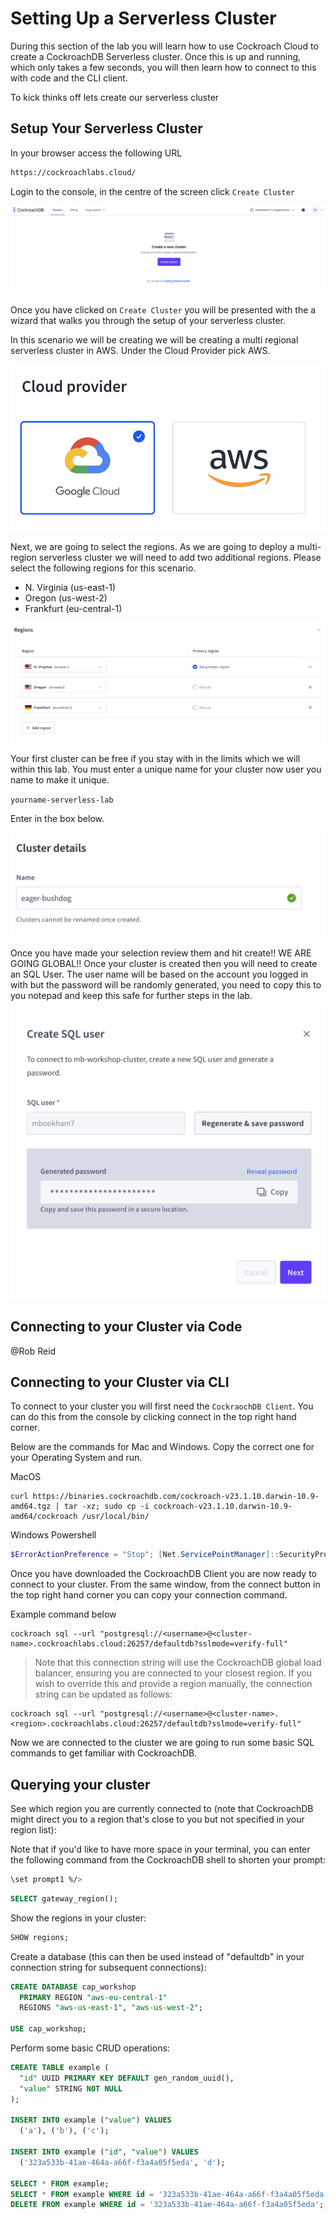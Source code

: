 # Setting Up a Serverless Cluster

During this section of the lab you will learn how to use Cockroach Cloud to create a CockroachDB Serverless cluster. Once this is up and running, which only takes a few seconds, you will then learn how to connect to this with code and the CLI client.

To kick thinks off lets create our serverless cluster

## Setup Your Serverless Cluster

In your browser access the following URL

```bash
https://cockroachlabs.cloud/
```

Login to the console, in the centre of the screen click `Create Cluster`

![create-cluster](/images/serverless-setup/create-cluster.png)

Once you have clicked on `Create Cluster` you will be presented with the a wizard that walks you through the setup of your serverless cluster.

In this scenario we will be creating we will be creating a multi regional serverless cluster in AWS. Under the Cloud Provider pick AWS.

![select-your-cloud](/images/serverless-setup/select-your-cloud.png)

Next, we are going to select the regions. As we are going to deploy a multi-region serverless cluster we will need to add two additional regions. Please select the following regions for this scenario.

- N. Virginia (us-east-1)
- Oregon (us-west-2)
- Frankfurt (eu-central-1)

![select-your-regions](/images/serverless-setup/select-your-regions.png)

Your first cluster can be free if you stay with in the limits which we will within this lab. You must enter a unique name for your cluster now user you name to make it unique.

`yourname-serverless-lab`

Enter in the box below.

![name-your-cluster](/images/serverless-setup/name-your-cluster.png)

Once you have made your selection review them and hit create!! WE ARE GOING GLOBAL!! Once your cluster is created then you will need to create an SQL User. The user name will be based on the account you logged in with but the password will be randomly generated, you need to copy this to you notepad and keep this safe for further steps in the lab.

![create-sql-user](/images/serverless-setup/create-sql-user.png)

## Connecting to your Cluster via Code

@Rob Reid

## Connecting to your Cluster via CLI

To connect to your cluster you will first need the `CockraochDB Client`. You can do this from the console by clicking connect in the top right hand corner.

Below are the commands for Mac and Windows. Copy the correct one for your Operating System and run.

MacOS

```shell
curl https://binaries.cockroachdb.com/cockroach-v23.1.10.darwin-10.9-amd64.tgz | tar -xz; sudo cp -i cockroach-v23.1.10.darwin-10.9-amd64/cockroach /usr/local/bin/
```

Windows Powershell

```powershell
$ErrorActionPreference = "Stop"; [Net.ServicePointManager]::SecurityProtocol = [Net.SecurityProtocolType]::Tls12; $ProgressPreference = 'SilentlyContinue'; $null = New-Item -Type Directory -Force $env:appdata/cockroach; Invoke-WebRequest -Uri https://binaries.cockroachdb.com/cockroach-v23.1.10.windows-6.2-amd64.zip -OutFile cockroach.zip; Expand-Archive -Force -Path cockroach.zip; Copy-Item -Force cockroach/cockroach-v23.1.10.windows-6.2-amd64/cockroach.exe -Destination $env:appdata/cockroach; $Env:PATH += ";$env:appdata/cockroach"; # We recommend adding ";$env:appdata/cockroach" to the Path variable for your system environment. See https://docs.microsoft.com/en-us/powershell/module/microsoft.powershell.core/about/about_environment_variables#saving-changes-to-environment-variables for more information.
```

Once you have downloaded the CockroachDB Client you are now ready to connect to your cluster. From the same window, from the connect button in the top right hand corner you can copy your connection command.

Example command below

```shell
cockroach sql --url "postgresql://<username>@<cluster-name>.cockroachlabs.cloud:26257/defaultdb?sslmode=verify-full"
```

> Note that this connection string will use the CockroachDB global load balancer, ensuring you are connected to your closest region. If you wish to override this and provide a region manually, the connection string can be updated as follows:

```shell
cockroach sql --url "postgresql://<username>@<cluster-name>.<region>.cockroachlabs.cloud:26257/defaultdb?sslmode=verify-full"
```

Now we are connected to the cluster we are going to run some basic SQL commands to get familiar with CockroachDB.


## Querying your cluster

See which region you are currently connected to (note that CockroachDB might direct you to a region that's close to you but not specified in your region list):

Note that if you'd like to have more space in your terminal, you can enter the following command from the CockroachDB shell to shorten your prompt:

```sh
\set prompt1 %/>
```

```sql
SELECT gateway_region();
```

Show the regions in your cluster:

```sql
SHOW regions;
```

Create a database (this can then be used instead of "defaultdb" in your connection string for subsequent connections):

```sql
CREATE DATABASE cap_workshop
  PRIMARY REGION "aws-eu-central-1"
  REGIONS "aws-us-east-1", "aws-us-west-2";

USE cap_workshop;
```

Perform some basic CRUD operations:

```sql
CREATE TABLE example (
  "id" UUID PRIMARY KEY DEFAULT gen_random_uuid(),
  "value" STRING NOT NULL
);

INSERT INTO example ("value") VALUES
  ('a'), ('b'), ('c');

INSERT INTO example ("id", "value") VALUES
  ('323a533b-41ae-464a-a66f-f3a4a05f5eda', 'd');

SELECT * FROM example;
SELECT * FROM example WHERE id = '323a533b-41ae-464a-a66f-f3a4a05f5eda';
DELETE FROM example WHERE id = '323a533b-41ae-464a-a66f-f3a4a05f5eda';
```
